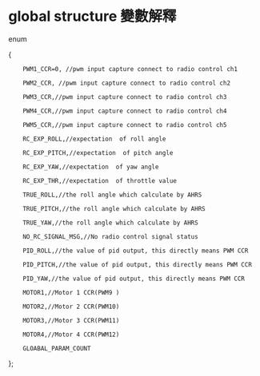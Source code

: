 # global structure 變數解釋

enum 

   {

        PWM1_CCR=0, //pwm input capture connect to radio control ch1

        PWM2_CCR, //pwm input capture connect to radio control ch2

        PWM3_CCR,//pwm input capture connect to radio control ch3

        PWM4_CCR,//pwm input capture connect to radio control ch4

        PWM5_CCR,//pwm input capture connect to radio control ch5

        RC_EXP_ROLL,//expectation  of roll angle

        RC_EXP_PITCH,//expectation  of pitch angle

        RC_EXP_YAW,//expectation  of yaw angle

        RC_EXP_THR,//expectation  of throttle value

        TRUE_ROLL,//the roll angle which calculate by AHRS

        TRUE_PITCH,//the roll angle which calculate by AHRS

        TRUE_YAW,//the roll angle which calculate by AHRS

        NO_RC_SIGNAL_MSG,//No radio control signal status

        PID_ROLL,//the value of pid output, this directly means PWM CCR

        PID_PITCH,//the value of pid output, this directly means PWM CCR

        PID_YAW,//the value of pid output, this directly means PWM CCR

        MOTOR1,//Motor 1 CCR(PWM9 )

        MOTOR2,//Motor 2 CCR(PWM10)

        MOTOR3,//Motor 3 CCR(PWM11)

        MOTOR4,//Motor 4 CCR(PWM12)

        GLOABAL_PARAM_COUNT

};